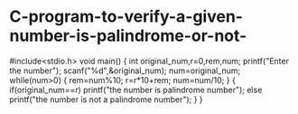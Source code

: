 # C-program-to-verify-a-given-number-is-palindrome-or-not-
#include<stdio.h>
void main()
{
 int original_num,r=0,rem,num;
 printf("Enter the number");
 scanf("%d",&original_num);
 num=original_num;
 while(num>0)
 {
  rem=num%10;
  r=r*10+rem;
  num=num/10;
 }
 {
 if(original_num==r)
    printf("the number is palindrome number");
 else
    printf("the number is not a palindrome number");
}
}
